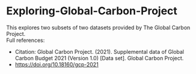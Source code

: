 # Exploring-Global-Carbon-Project

This explores two subsets of two datasets provided by The Global Carbon Project. <br>
Full references:<br>
- Citation: Global Carbon Project. (2021). Supplemental data of Global Carbon Budget 2021 (Version 1.0) [Data set]. Global Carbon Project.
- https://doi.org/10.18160/gcp-2021
